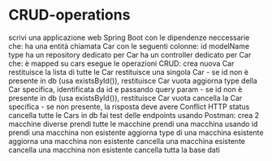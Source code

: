 # CRUD-operations

scrivi una applicazione web Spring Boot con le dipendenze neccessarie che:
ha una entità chiamata Car con le seguenti colonne:
id
modelName
type
ha un repository dedicato per Car
ha un controller dedicato per Car che:
è mapped su cars
esegue le operazioni CRUD:
crea nuova Car
restituisce la lista di tutte le Car
restituisce una singola Car - se id non è presente in db (usa existsById()), restituisce Car vuota
aggiorna type della Car specifica, identificata da id e passando query param - se id non è presente in db (usa existsById()), restituisce Car vuota
cancella la Car specifica - se non presente, la risposta deve avere Conflict HTTP status
cancella tutte le Cars in db
fai test delle endpoints usando Postman:
crea 2 macchine diverse
prendi tutte le macchine
prendi una macchina usando id
prendi una macchina non esistente
aggiorna type di una macchina esistente
aggiorna una macchina non esistente
cancella una macchina esistente
cancella una macchina non esistente
cancella tutta la base dati
